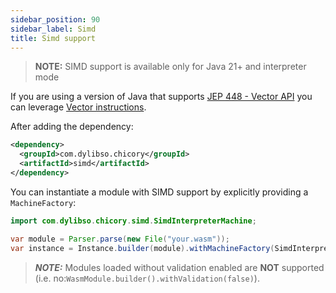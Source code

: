 ```yaml
---
sidebar_position: 90
sidebar_label: Simd
title: Simd support
---
```


> **NOTE:** SIMD support is available only for Java 21+ and interpreter mode

If you are using a version of Java that supports [JEP 448 - Vector API](https://openjdk.org/jeps/448) you can leverage [Vector instructions](https://webassembly.github.io/spec/core/syntax/instructions.html#vector-instructions).

<!--
```java
//DEPS com.dylibso.chicory:docs-lib:999-SNAPSHOT
//DEPS com.dylibso.chicory:simd:999-SNAPSHOT

import com.dylibso.chicory.wasm.Parser;
import com.dylibso.chicory.runtime.Instance;

docs.FileOps.copyFromWasmCorpus("count_vowels.rs.wasm", "your.wasm");
```
-->

<!--
```java
//DEPS com.dylibso.chicory:docs-lib:999-SNAPSHOT

docs.FileOps.writeResult("docs/usage", "logging.md.result", "empty");
```
-->

After adding the dependency:

```xml
<dependency>
  <groupId>com.dylibso.chicory</groupId>
  <artifactId>simd</artifactId>
</dependency>
```

You can instantiate a module with SIMD support by explicitly providing a `MachineFactory`:

```java
import com.dylibso.chicory.simd.SimdInterpreterMachine;

var module = Parser.parse(new File("your.wasm"));
var instance = Instance.builder(module).withMachineFactory(SimdInterpreterMachine::new).build();
```

> **_NOTE:_**  Modules loaded without validation enabled are **NOT** supported (i.e. no:`WasmModule.builder().withValidation(false)`).

<!--
```java
//DEPS com.dylibso.chicory:docs-lib:999-SNAPSHOT

docs.FileOps.writeResult("docs/usage", "simd.md.result", "empty");
```
-->

